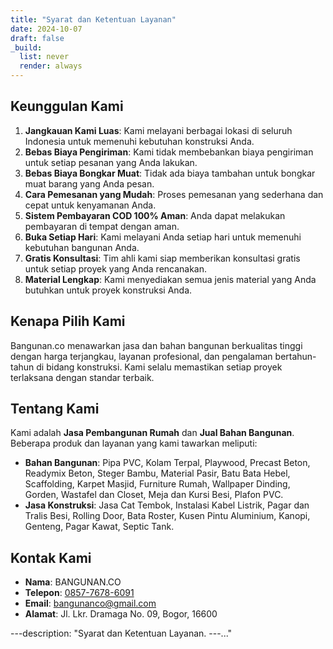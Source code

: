 ```yaml
---
title: "Syarat dan Ketentuan Layanan"
date: 2024-10-07
draft: false
_build:
  list: never
  render: always
---
```


## Keunggulan Kami

1. **Jangkauan Kami Luas**: Kami melayani berbagai lokasi di seluruh Indonesia untuk memenuhi kebutuhan konstruksi Anda.
2. **Bebas Biaya Pengiriman**: Kami tidak membebankan biaya pengiriman untuk setiap pesanan yang Anda lakukan.
3. **Bebas Biaya Bongkar Muat**: Tidak ada biaya tambahan untuk bongkar muat barang yang Anda pesan.
4. **Cara Pemesanan yang Mudah**: Proses pemesanan yang sederhana dan cepat untuk kenyamanan Anda.
5. **Sistem Pembayaran COD 100% Aman**: Anda dapat melakukan pembayaran di tempat dengan aman.
6. **Buka Setiap Hari**: Kami melayani Anda setiap hari untuk memenuhi kebutuhan bangunan Anda.
7. **Gratis Konsultasi**: Tim ahli kami siap memberikan konsultasi gratis untuk setiap proyek yang Anda rencanakan.
8. **Material Lengkap**: Kami menyediakan semua jenis material yang Anda butuhkan untuk proyek konstruksi Anda.

## Kenapa Pilih Kami

Bangunan.co menawarkan jasa dan bahan bangunan berkualitas tinggi dengan harga terjangkau, layanan profesional, dan pengalaman bertahun-tahun di bidang konstruksi. Kami selalu memastikan setiap proyek terlaksana dengan standar terbaik.

## Tentang Kami

Kami adalah **Jasa Pembangunan Rumah** dan **Jual Bahan Bangunan**. Beberapa produk dan layanan yang kami tawarkan meliputi:

- **Bahan Bangunan**: Pipa PVC, Kolam Terpal, Playwood, Precast Beton, Readymix Beton, Steger Bambu, Material Pasir, Batu Bata Hebel, Scaffolding, Karpet Masjid, Furniture Rumah, Wallpaper Dinding, Gorden, Wastafel dan Closet, Meja dan Kursi Besi, Plafon PVC.
- **Jasa Konstruksi**: Jasa Cat Tembok, Instalasi Kabel Listrik, Pagar dan Tralis Besi, Rolling Door, Bata Roster, Kusen Pintu Aluminium, Kanopi, Genteng, Pagar Kawat, Septic Tank.

## Kontak Kami

- **Nama**: BANGUNAN.CO
- **Telepon**: [0857-7678-6091](tel:085776786091)
- **Email**: [bangunanco@gmail.com](mailto:bangunanco@gmail.com)
- **Alamat**: Jl. Lkr. Dramaga No. 09, Bogor, 16600

---description: "Syarat dan Ketentuan Layanan. ---..."
